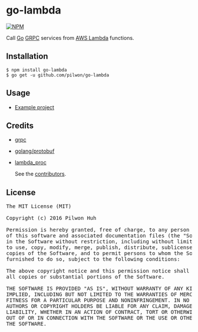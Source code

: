 # go-lambda


[![NPM](https://nodei.co/npm-dl/go-lambda.png?months=6)](https://npmjs.org/package/go-lambda)

Call [Go](https://golang.org) [GRPC](http://www.grpc.io) services from [AWS Lambda](https://aws.amazon.com/lambda/) functions.


## Installation

    $ npm install go-lambda
    $ go get -u github.com/pilwon/go-lambda


## Usage

* [Example project](https://github.com/pilwon/go-lambda/tree/master/example)


## Credits

* [grpc](http://www.grpc.io)
* [golang/protobuf](https://github.com/golang/protobuf)
* [lambda_proc](https://github.com/jasonmoo/lambda_proc)

  See the [contributors](https://github.com/pilwon/go-lambda/graphs/contributors).


## License

<pre>
The MIT License (MIT)

Copyright (c) 2016 Pilwon Huh

Permission is hereby granted, free of charge, to any person obtaining a copy
of this software and associated documentation files (the "Software"), to deal
in the Software without restriction, including without limitation the rights
to use, copy, modify, merge, publish, distribute, sublicense, and/or sell
copies of the Software, and to permit persons to whom the Software is
furnished to do so, subject to the following conditions:

The above copyright notice and this permission notice shall be included in
all copies or substantial portions of the Software.

THE SOFTWARE IS PROVIDED "AS IS", WITHOUT WARRANTY OF ANY KIND, EXPRESS OR
IMPLIED, INCLUDING BUT NOT LIMITED TO THE WARRANTIES OF MERCHANTABILITY,
FITNESS FOR A PARTICULAR PURPOSE AND NONINFRINGEMENT. IN NO EVENT SHALL THE
AUTHORS OR COPYRIGHT HOLDERS BE LIABLE FOR ANY CLAIM, DAMAGES OR OTHER
LIABILITY, WHETHER IN AN ACTION OF CONTRACT, TORT OR OTHERWISE, ARISING FROM,
OUT OF OR IN CONNECTION WITH THE SOFTWARE OR THE USE OR OTHER DEALINGS IN
THE SOFTWARE.
</pre>
